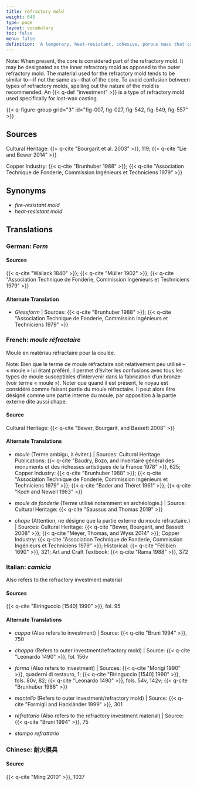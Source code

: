 ```yaml
---
title: refractory mold
weight: 645
type: page
layout: vocabulary
toc: false
menu: false
definition: 'A temporary, heat-resistant, cohesive, porous mass that captures the fine impression of the model to be reproduced and forms the void into which the molten metal will be cast. Investment, green sand, and ceramic shell are examples of refractory molds.'
---
```


<div class="backmatter">
Note: When present, the core is considered part of the refractory mold. It may be designated as the inner refractory mold as opposed to the outer refractory mold. The material used for the refractory mold tends to be similar to—if not the same as—that of the core. To avoid confusion between types of refractory molds, spelling out the nature of the mold is recommended. An {{< q-def "investment" >}} is a type of refractory mold used specifically for lost-wax casting.
</div>

{{< q-figure-group grid="3" id="fig-007, fig-027, fig-542, fig-549, fig-557" >}}

## Sources

Cultural Heritage: {{< q-cite "Bourgarit et al. 2003" >}}, 119; {{< q-cite "Lie and Bewer 2014" >}}

Copper Industry: {{< q-cite "Brunhuber 1988" >}}; {{< q-cite "Association Technique de Fonderie, Commission Ingénieurs et Techniciens 1979" >}}

## Synonyms

- *fire-resistant mold*
- *heat-resistant mold*

## Translations

<div class="accordion">

### **German**: *Form*

#### Sources

{{< q-cite "Wallack 1840" >}}; {{< q-cite "Müller 1902" >}}; {{< q-cite "Association Technique de Fonderie, Commission Ingénieurs et Techniciens 1979" >}}

#### Alternate Translation

- *Giessform* | Sources: {{< q-cite "Brunhuber 1988" >}}; {{< q-cite "Association Technique de Fonderie, Commission Ingénieurs et Techniciens 1979" >}}

### **French**: *moule réfractaire*

Moule en matériau réfractaire pour la coulée.

<div class="backmatter">
Note: Bien que le terme de moule réfractaire soit relativement peu utilisé – « moule » lui étant préféré, il permet d’éviter les confusions avec tous les types de moule susceptibles d’intervenir dans la fabrication d’un bronze (voir terme « moule »). Noter que quand il est présent, le noyau est considéré comme faisant partie du moule réfractaire. Il peut alors être désigné comme une partie interne du moule, par opposition à la partie externe dite aussi chape.
</div>

#### Source

Cultural Heritage: {{< q-cite "Bewer, Bourgarit, and Bassett 2008" >}}

#### Alternate Translations

- *moule* (Terme ambigu, à éviter.) | Sources: Cultural Heritage Publications: {{< q-cite "Baudry, Bozo, and Inventaire général des monuments et des richesses artistiques de la France 1978" >}}, 625; Copper Industry: {{< q-cite "Brunhuber 1988" >}}; {{< q-cite "Association Technique de Fonderie, Commission Ingénieurs et Techniciens 1979" >}}; {{< q-cite "Bader and Théret 1961" >}}; {{< q-cite "Koch and Newell 1963" >}}

- *moule de fonderie* (Terme utilisé notamment en archéologie.) | Source: Cultural Heritage: {{< q-cite "Saussus and Thomas 2019" >}}

- *chape* (Attention, ne désigne que la partie externe du moule réfractaire.) | Sources: Cultural Heritage: {{< q-cite "Bewer, Bourgarit, and Bassett 2008" >}}; {{< q-cite "Meyer, Thomas, and Wyss 2014" >}}; Copper Industry: {{< q-cite "Association Technique de Fonderie, Commission Ingénieurs et Techniciens 1979" >}}; Historical: {{< q-cite "Félibien 1690" >}}, 321; Art and Craft Textbook: {{< q-cite "Rama 1988" >}}, 372

### **Italian**: *camicia*

Also refers to the refractory investment material

#### Sources

{{< q-cite "Biringuccio [1540] 1990" >}}, fol. 95

#### Alternate Translations

- *cappa* (Also refers to investment) | Source: {{< q-cite "Bruni 1994" >}}, 750

- *chappa* (Refers to outer investment/refractory mold) | Source: {{< q-cite "Leonardo 1490" >}}, fol. 156v

- *forma* (Also refers to investment) | Sources: {{< q-cite "Morigi 1990" >}}, quaderni di restauro, 1; {{< q-cite "Biringuccio [1540] 1990" >}}, fols. 80v, 82; {{< q-cite "Leonardo 1490" >}}, fols. 54v, 142v; {{< q-cite "Brunhuber 1988" >}}

- *mantello* (Refers to outer investment/refractory mold) | Source: {{< q-cite "Formigli and Hackländer 1999" >}}, 301

- *refrattario* (Also refers to the refractory investment material) | Source: {{< q-cite "Bruni 1994" >}}, 75

- *stampo refrattario*

### **Chinese**: 耐火模具

#### Source

{{< q-cite "Ming 2010" >}}, 1037

</div>
